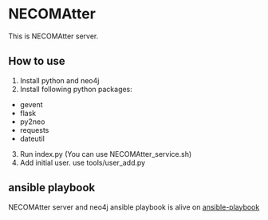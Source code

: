 # NECOMAtter

This is NECOMAtter server.

## How to use

1. Install python and neo4j
2. Install following python packages:
 - gevent
 - flask
 - py2neo
 - requests
 - dateutil
3. Run index.py (You can use NECOMAtter_service.sh)
4. Add initial user. use tools/user_add.py

## ansible playbook

NECOMAtter server and neo4j ansible playbook is alive on [ansible-playbook](./ansible-playbook)